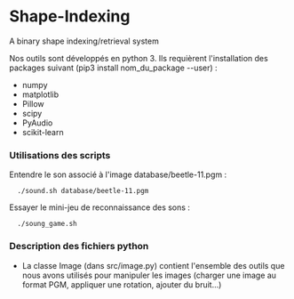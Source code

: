 # Shape-Indexing
A binary shape indexing/retrieval system

Nos outils sont développés en python 3. Ils requièrent l'installation des packages suivant (pip3 install nom_du_package --user) : 
  - numpy
  - matplotlib
  - Pillow
  - scipy
  - PyAudio
  - scikit-learn

### Utilisations des scripts

Entendre le son associé à l'image database/beetle-11.pgm :
```
  ./sound.sh database/beetle-11.pgm
```

Essayer le mini-jeu de reconnaissance des sons : 
```
  ./soung_game.sh
```

### Description des fichiers python

- La classe Image (dans src/image.py) contient l'ensemble des outils que nous avons utilisés pour manipuler les images (charger une image au format PGM, appliquer une rotation, ajouter du bruit...)
